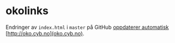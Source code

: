 # okolinks

Endringer av `index.html` i `master` på GitHub
[oppdaterer automatisk](https://github.com/cybernetisk/okotools/actions)
[http://oko.cyb.no](oko.cyb.no).
